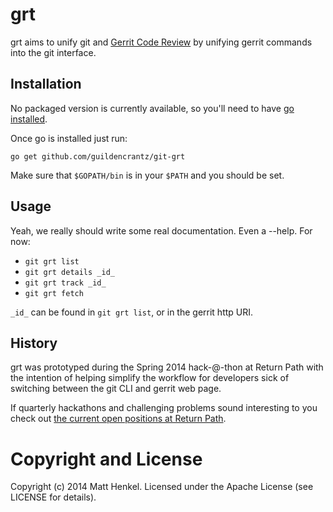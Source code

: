 # grt

grt aims to unify git and [Gerrit Code Review](http://code.google.com/p/gerrit/)
by unifying gerrit commands into the git interface.

## Installation

No packaged version is currently available, so you'll need to have [go installed](http://golang.org/doc/install).

Once go is installed just run:

`go get github.com/guildencrantz/git-grt`

Make sure that `$GOPATH/bin` is in your `$PATH` and you should be set.

## Usage

Yeah, we really should write some real documentation. Even a --help. For now:

* `git grt list`
* `git grt details _id_`
* `git grt track _id_`
* `git grt fetch`

`_id_` can be found in `git grt list`, or in the gerrit http URI.

## History

grt was prototyped during the Spring 2014 hack-@-thon at Return Path with the
intention of helping simplify the workflow for developers sick of switching between
the git CLI and gerrit web page.

If quarterly hackathons and challenging problems sound interesting to you check
out [the current open positions at Return Path](http://jobvite.com/m?3xCrlfwF).

# Copyright and License

Copyright (c) 2014 Matt Henkel. Licensed under the Apache License (see LICENSE
for details).
